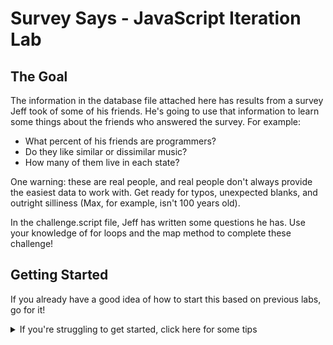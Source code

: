 # Survey Says - JavaScript Iteration Lab

## The Goal

The information in the database file attached here has results from a survey Jeff took of some of his friends. He's going to use that information to learn some things about the friends who answered the survey. For example:
* What percent of his friends are programmers?
* Do they like similar or dissimilar music?
* How many of them live in each state?

One warning: these are real people, and real people don't always provide the easiest data to work with. Get ready for typos, unexpected blanks, and outright silliness (Max, for example, isn't 100 years old).

In the challenge.script file, Jeff has written some questions he has. Use your knowledge of for loops and the map method to complete these challenge!

## Getting Started

If you already have a good idea of how to start this based on previous labs, go for it!


<details>
  <summary> If you're struggling to get started, click here for some tips </summary>

  #### Try to get a feel for the shape of the data by adding the three puts statements below to the challenge.js file:

  ```javascript
  // All the survey responses are stored in an array called "people".
  console.log(people)
  console.log("THE FIRST PERSON IS:")
  console.log(people[0])

  // 1. Print out the name of the first person who responded to the survey
  ```

  Then preview the data in the console when you preview the index.html.

  You'll notice that the real trouble is that it's providing WAY more than that person's name. It's providing their entire object.

  That means the answer to challenge 1 will look something like this:

  ```javascript
  // 1. Print out the name of the first person who responded to the survey
  console.log(people[0]["some_string_here"])
  ```

</details>
<br>
